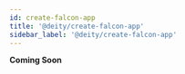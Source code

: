 ```yaml
---
id: create-falcon-app
title: '@deity/create-falcon-app'
sidebar_label: '@deity/create-falcon-app'
---
```


**Coming Soon**
